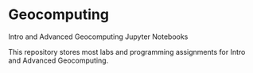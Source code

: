 # Geocomputing
Intro and Advanced Geocomputing Jupyter Notebooks

This repository stores most labs and programming assignments for Intro and Advanced Geocomputing. 
